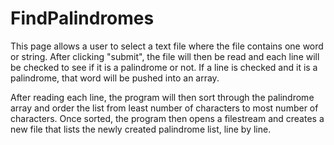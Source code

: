 # FindPalindromes

 This page allows a user to select a text file where the file contains one word or string. 
After clicking "submit", the file will then be read and each line will be checked to see 
if it is a palindrome or not. If a line is checked and it is a palindrome, that word will 
be pushed into an array.

 After reading each line, the program will then sort through the 
palindrome array and order the list from least number of characters to most number of characters.
Once sorted, the program then opens a filestream and creates a new file that lists the newly created 
palindrome list, line by line.

